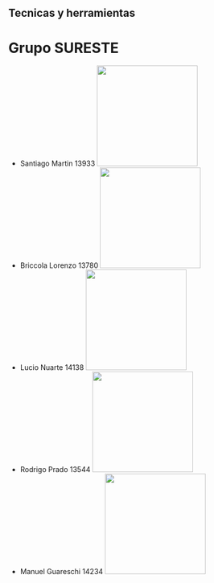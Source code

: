 ## Tecnicas y herramientas 
# Grupo SURESTE 
* Santiago Martin 13933 
<img src="https://github.com/user-attachments/assets/ccab1902-9eb9-4f92-bf6f-d075606c4d24" width="200"> <br>
* Briccola Lorenzo 13780
<img src="https://github.com/user-attachments/assets/e68cb927-7555-450e-8d3e-9535fde2023d" width="200"> <br>
* Lucio Nuarte 14138
<img src="https://github.com/user-attachments/assets/2fb1c9ae-f88b-4972-ae2e-f8378051b30b" width="200"> <br>
* Rodrigo Prado 13544
<img src="https://github.com/user-attachments/assets/ae95d16b-fd07-4008-bc16-86cb19cc9cb1" width="200"> <br>
* Manuel Guareschi 14234
<img src="https://github.com/user-attachments/assets/2b200ed0-b4c1-481c-85e5-cc700092e719" width="200"> <br>
